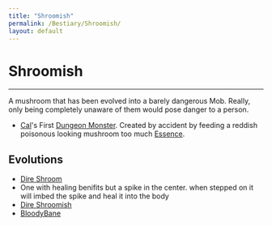 ```yaml
---
title: "Shroomish"
permalink: /Bestiary/Shroomish/
layout: default
---
```

# Shroomish
---
A mushroom that has been evolved into a barely dangerous Mob. Really, only being completely unaware of them would pose danger to a person.


- [Cal](_Characters/DivineDungeon/Cal.md)'s First [Dungeon Monster](../../_Lexicon/DungeonMonster.md). Created by accident by feeding a reddish poisonous looking mushroom too much [Essence](../../_Lexicon/Essence.md).


## Evolutions
- [Dire Shroom](DD/DireShroom.md) 
- One with healing benifits but a spike in the center. when stepped on it will imbed the spike and heal it into the body
- [Dire Shroomish](DD/DireShroomish.md)
- [BloodyBane](BloodyBane.md)